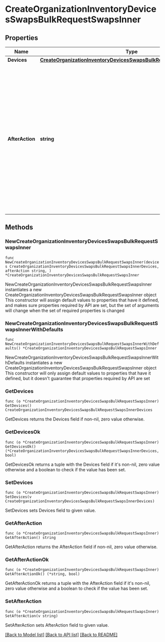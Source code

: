 # CreateOrganizationInventoryDevicesSwapsBulkRequestSwapsInner

## Properties

Name | Type | Description | Notes
------------ | ------------- | ------------- | -------------
**Devices** | [**CreateOrganizationInventoryDevicesSwapsBulkRequestSwapsInnerDevices**](CreateOrganizationInventoryDevicesSwapsBulkRequestSwapsInnerDevices.md) |  | 
**AfterAction** | **string** | What action to perform on devices.old after the device cloning is complete. &#39;remove from network&#39; will return the device to inventory, while &#39;release from organization inventory&#39; will free up the license attached to the device. | 

## Methods

### NewCreateOrganizationInventoryDevicesSwapsBulkRequestSwapsInner

`func NewCreateOrganizationInventoryDevicesSwapsBulkRequestSwapsInner(devices CreateOrganizationInventoryDevicesSwapsBulkRequestSwapsInnerDevices, afterAction string, ) *CreateOrganizationInventoryDevicesSwapsBulkRequestSwapsInner`

NewCreateOrganizationInventoryDevicesSwapsBulkRequestSwapsInner instantiates a new CreateOrganizationInventoryDevicesSwapsBulkRequestSwapsInner object
This constructor will assign default values to properties that have it defined,
and makes sure properties required by API are set, but the set of arguments
will change when the set of required properties is changed

### NewCreateOrganizationInventoryDevicesSwapsBulkRequestSwapsInnerWithDefaults

`func NewCreateOrganizationInventoryDevicesSwapsBulkRequestSwapsInnerWithDefaults() *CreateOrganizationInventoryDevicesSwapsBulkRequestSwapsInner`

NewCreateOrganizationInventoryDevicesSwapsBulkRequestSwapsInnerWithDefaults instantiates a new CreateOrganizationInventoryDevicesSwapsBulkRequestSwapsInner object
This constructor will only assign default values to properties that have it defined,
but it doesn't guarantee that properties required by API are set

### GetDevices

`func (o *CreateOrganizationInventoryDevicesSwapsBulkRequestSwapsInner) GetDevices() CreateOrganizationInventoryDevicesSwapsBulkRequestSwapsInnerDevices`

GetDevices returns the Devices field if non-nil, zero value otherwise.

### GetDevicesOk

`func (o *CreateOrganizationInventoryDevicesSwapsBulkRequestSwapsInner) GetDevicesOk() (*CreateOrganizationInventoryDevicesSwapsBulkRequestSwapsInnerDevices, bool)`

GetDevicesOk returns a tuple with the Devices field if it's non-nil, zero value otherwise
and a boolean to check if the value has been set.

### SetDevices

`func (o *CreateOrganizationInventoryDevicesSwapsBulkRequestSwapsInner) SetDevices(v CreateOrganizationInventoryDevicesSwapsBulkRequestSwapsInnerDevices)`

SetDevices sets Devices field to given value.


### GetAfterAction

`func (o *CreateOrganizationInventoryDevicesSwapsBulkRequestSwapsInner) GetAfterAction() string`

GetAfterAction returns the AfterAction field if non-nil, zero value otherwise.

### GetAfterActionOk

`func (o *CreateOrganizationInventoryDevicesSwapsBulkRequestSwapsInner) GetAfterActionOk() (*string, bool)`

GetAfterActionOk returns a tuple with the AfterAction field if it's non-nil, zero value otherwise
and a boolean to check if the value has been set.

### SetAfterAction

`func (o *CreateOrganizationInventoryDevicesSwapsBulkRequestSwapsInner) SetAfterAction(v string)`

SetAfterAction sets AfterAction field to given value.



[[Back to Model list]](../README.md#documentation-for-models) [[Back to API list]](../README.md#documentation-for-api-endpoints) [[Back to README]](../README.md)


